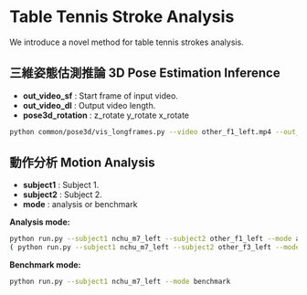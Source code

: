 # Table Tennis Stroke Analysis

We introduce a novel method for table tennis strokes analysis.

## 三維姿態估測推論 3D Pose Estimation Inference

- **out_video_sf** : Start frame of input video. <br>
- **out_video_dl** : Output video length. <br>
- **pose3d_rotation** : z_rotate y_rotate x_rotate <br>

```bash
python common/pose3d/vis_longframes.py --video other_f1_left.mp4 --out_video_sf 0 --out_video_dl 1000 --pose3d_rotation 0 0 0
```

## 動作分析 Motion Analysis

- **subject1** : Subject 1. <br>
- **subject2** : Subject 2. <br>
- **mode** : analysis or benchmark <br>

**Analysis mode:**

```bash
python run.py --subject1 nchu_m7_left --subject2 other_f1_left --mode analysis
( python run.py --subject1 nchu_m7_left --subject2 other_f3_left --mode analysis )
```

**Benchmark mode:**

```bash
python run.py --subject1 nchu_m7_left --mode benchmark
```
